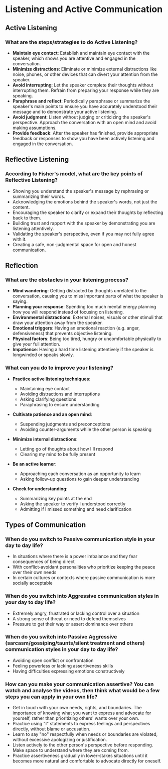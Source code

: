 
# Listening and Active Communication

## Active Listening

### What are the steps/strategies to do Active Listening?

- **Maintain eye contact**: Establish and maintain eye contact with the speaker, which shows you are attentive and engaged in the conversation.
- **Minimize distractions**: Eliminate or minimize external distractions like noise, phones, or other devices that can divert your attention from the speaker.
- **Avoid interrupting**: Let the speaker complete their thoughts without interrupting them. Refrain from preparing your response while they are speaking.
- **Paraphrase and reflect**: Periodically paraphrase or summarize the speaker's main points to ensure you have accurately understood their message and to demonstrate your active listening.
- **Avoid judgment**: Listen without judging or criticizing the speaker's perspective. Approach the conversation with an open mind and avoid making assumptions.
- **Provide feedback**: After the speaker has finished, provide appropriate feedback or responses to show you have been actively listening and engaged in the conversation.

## Reflective Listening

### According to Fisher's model, what are the key points of Reflective Listening?

- Showing you understand the speaker's message by rephrasing or summarizing their words.
- Acknowledging the emotions behind the speaker's words, not just the content.
- Encouraging the speaker to clarify or expand their thoughts by reflecting back to them.
- Building trust and rapport with the speaker by demonstrating you are listening attentively.
- Validating the speaker's perspective, even if you may not fully agree with it.
- Creating a safe, non-judgmental space for open and honest communication.

## Reflection

### What are the obstacles in your listening process?

- **Mind wandering**: Getting distracted by thoughts unrelated to the conversation, causing you to miss important parts of what the speaker is saying.
- **Planning your response**: Spending too much mental energy planning how you will respond instead of focusing on listening.
- **Environmental distractions**: External noises, visuals or other stimuli that draw your attention away from the speaker.
- **Emotional triggers**: Having an emotional reaction (e.g. anger, defensiveness) that prevents objective listening.
- **Physical factors**: Being too tired, hungry or uncomfortable physically to give your full attention.
- **Impatience**: Having a hard time listening attentively if the speaker is longwinded or speaks slowly.

### What can you do to improve your listening?

- **Practice active listening techniques**:
  - Maintaining eye contact
  - Avoiding distractions and interruptions
  - Asking clarifying questions
  - Paraphrasing to ensure understanding

- **Cultivate patience and an open mind**:
  - Suspending judgments and preconceptions
  - Avoiding counter-arguments while the other person is speaking

- **Minimize internal distractions**:
  - Letting go of thoughts about how I'll respond
  - Clearing my mind to be fully present

- **Be an active learner**:
  - Approaching each conversation as an opportunity to learn
  - Asking follow-up questions to gain deeper understanding

- **Check for understanding**:
  - Summarizing key points at the end
  - Asking the speaker to verify I understood correctly
  - Admitting if I missed something and need clarification

## Types of Communication

### When do you switch to Passive communication style in your day to day life?

- In situations where there is a power imbalance and they fear consequences of being direct
- With conflict-avoidant personalities who prioritize keeping the peace over their own needs
- In certain cultures or contexts where passive communication is more socially acceptable

### When do you switch into Aggressive communication styles in your day to day life?

- Extremely angry, frustrated or lacking control over a situation
- A strong sense of threat or need to defend themselves
- Pressure to get their way or assert dominance over others

### When do you switch into Passive Aggressive (sarcasm/gossiping/taunts/silent treatment and others) communication styles in your day to day life?

- Avoiding open conflict or confrontation
- Feeling powerless or lacking assertiveness skills
- Having difficulties expressing emotions constructively

### How can you make your communication assertive? You can watch and analyse the videos, then think what would be a few steps you can apply in your own life?

- Get in touch with your own needs, rights, and boundaries. The importance of knowing what you want to express and advocate for yourself, rather than prioritizing others' wants over your own.
- Practice using "I" statements to express feelings and perspectives directly, without blame or accusation.
- Learn to say "no" respectfully when needs or boundaries are violated, without excessive apologizing or justification.
- Listen actively to the other person's perspective before responding. Make space to understand where they are coming from.
- Practice assertiveness gradually in lower-stakes situations until it becomes more natural and comfortable to advocate directly for oneself.
